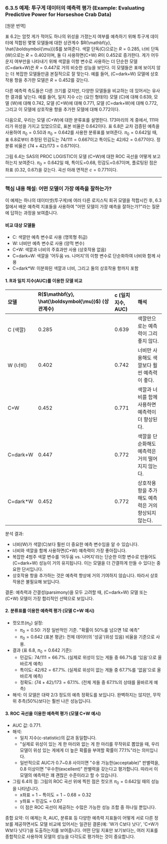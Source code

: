 ### 6.3.5 예제: 투구게 데이터의 예측력 평가 (Example: Evaluating Predictive Power for Horseshoe Crab Data)

[원문 번역]

표 6.2는 암컷 게가 적어도 하나의 위성을 가졌는지 여부를 예측하기 위해 투구게 데이터에 적합된 몇몇 모델들에 대한 상관계수 $R(\mathbf{y}, \hat{\boldsymbol{\mu}})$를 보여준다. 색깔 단독(C)으로는 $R=0.285$, 너비 단독(W)으로는 $R=0.402$이며, 둘 다 사용하면(C+W) $R$이 0.452로 증가한다. 게가 어두운지 여부만을 나타내기 위해 색깔을 이항 변수로 사용하는 더 단순한 모델(C=dark+W)은 $R=0.447$로 거의 비슷한 성능을 보인다. 이 모델들은 표에 보이지 않는 더 복잡한 모델들만큼 본질적으로 잘 맞는다. 예를 들어, (C=dark+W) 모델에 상호작용 항을 추가한 모델은 $R=0.452$를 갖는다.

다른 예측력 측도들은 다른 크기를 갖지만, 다양한 모델들을 비교하는 데 있어서는 유사한 결과를 낳는다. 예를 들어, 일치 지수 $c$는 (요인 형태의) 모델 (C)에 대해 0.639, 모델 (W)에 대해 0.742, 모델 (C+W)에 대해 0.771, 모델 (C=dark+W)에 대해 0.772, 그리고 이 모델에 상호작용 항을 추가한 모델에 대해 0.772이다.

다음으로, 우리는 모델 (C+W)에 대한 분류표를 설명한다. 173마리의 게 중에서, 111마리가 위성을 가지고 있었으므로, 표본 비율은 0.642이다. 표 6.8은 교차 검증된 예측을 사용하여 $\pi_0=0.50$과 $\pi_0=0.642$를 사용한 분류표를 보여준다. $\pi_0=0.642$일 때, 표 6.8로부터 추정된 민감도는 $74/111=0.667$이고 특이도는 $42/62=0.677$이다. 정분류 비율은 $(74+42)/173 = 0.671$이다.

그림 6.4는 SAS의 PROC LOGISTIC이 모델 (C+W)에 대한 ROC 곡선을 어떻게 보고하는지 보여준다. $\pi_0=0.642$일 때, 특이도=0.68, 민감도=0.67이며, 플로팅된 점은 좌표 (0.32, 0.67)을 갖는다. 곡선 아래 면적은 $c=0.771$이다.

---

### 핵심 내용 해설: 어떤 모델이 가장 예측을 잘하는가?

이 예제는 하나의 데이터셋(투구게)에 여러 다른 로지스틱 회귀 모델을 적합시킨 후, 6.3절에서 배운 예측력 지표들을 사용하여 "어떤 모델이 가장 예측을 잘하는가?"라는 질문에 답하는 과정을 보여줍니다.

#### 비교 대상 모델들

*   C: 색깔만 예측 변수로 사용 (명목형 취급)
*   W: 너비만 예측 변수로 사용 (양적 변수)
*   C+W: 색깔과 너비의 주효과만 사용 (상호작용 없음)
*   C=dark+W: 색깔을 '어두움 vs. 나머지'의 이항 변수로 단순화하여 너비와 함께 사용
*   C=dark\*W: 이분화된 색깔과 너비, 그리고 둘의 상호작용 항까지 포함

#### 1. R과 일치 지수(AUC)를 이용한 모델 비교

| 모델 | R($\mathbf{y}, \hat{\boldsymbol{\mu}}$) (상관계수) | c (일치 지수, AUC) | 해석 |
| :--- | :--- | :--- | :--- |
| C (색깔) | 0.285 | 0.639 | 색깔만으로는 예측력이 그리 좋지 않다. |
| W (너비) | 0.402 | 0.742 | 너비만 사용해도 색깔보다 훨씬 예측력이 좋다. |
| C+W | 0.452 | 0.771 | 색깔과 너비를 함께 사용하면 예측력이 더 향상된다. |
| C=dark+W | 0.447 | 0.772 | 색깔을 단순화해도 예측력은 거의 떨어지지 않는다. |
| C=dark\*W | 0.452 | 0.772 | 상호작용 항을 추가해도 예측력은 거의 향상되지 않는다. |

분석 결과:
*   너비(W)가 색깔(C)보다 훨씬 더 중요한 예측 변수임을 알 수 있습니다.
*   너비와 색깔을 함께 사용하면(C+W) 예측력이 가장 좋아집니다.
*   복잡한 4범주 색깔 변수를 '어두움 vs. 나머지'라는 단순한 이항 변수로 만들어도(C=dark+W) 성능이 거의 유지됩니다. 이는 모델을 더 간결하게 만들 수 있다는 중요한 단서입니다.
*   상호작용 항을 추가하는 것은 예측력 향상에 거의 기여하지 않습니다. 따라서 상호작용은 불필요해 보입니다.

결론: 예측력과 간결성(parsimony)을 모두 고려할 때, (C=dark+W) 모델 또는 (C+W) 모델이 가장 합리적인 선택으로 보입니다.

#### 2. 분류표를 이용한 예측력 평가 (모델 C+W 예시)

*   컷오프($\pi_0$) 설정:
    *   $\pi_0=0.50$: 가장 일반적인 기준. "확률이 50%를 넘으면 1로 예측"
    *   $\pi_0=0.642$ (표본 평균): 전체 데이터의 '성공'(위성 있음) 비율을 기준으로 사용.
*   결과 (표 6.8, $\pi_0=0.642$ 기준):
    *   민감도: $74/111 = 66.7\%$. (실제로 위성이 있는 게들 중 66.7%를 '있음'으로 올바르게 예측)
    *   특이도: $42/62 = 67.7\%$. (실제로 위성이 없는 게들 중 67.7%를 '없음'으로 올바르게 예측)
    *   정확도: $(74+42)/173 = 67.1\%$. (전체 게들 중 67.1%의 상태를 올바르게 예측)
*   해석: 이 모델은 대략 2/3 정도의 예측 정확도를 보입니다. 완벽하지는 않지만, 무작위 추측(50%)보다는 훨씬 나은 성능입니다.

#### 3. ROC 곡선을 이용한 예측력 평가 (모델 C+W 예시)

*   AUC 값: 0.771.
*   해석:
    *   일치 지수(c-statistic)의 값과 동일합니다.
    *   "실제로 위성이 있는 게 한 마리와 없는 게 한 마리를 무작위로 뽑았을 때, 우리 모델이 위성 있는 게에게 더 높은 확률을 부여할 확률이 77.1%"라는 의미입니다.
    *   일반적으로 AUC가 0.7~0.8 사이이면 "수용 가능한(acceptable)" 판별력을, 0.8 이상이면 "우수한(excellent)" 판별력을 갖는다고 평가합니다. 따라서 이 모델의 예측력은 꽤 괜찮은 수준이라고 할 수 있습니다.
*   그림 6.4의 점: 그림의 ROC 곡선 위에 찍힌 점은 컷오프 $\pi_0=0.642$일 때의 성능을 나타냅니다.
    *   x좌표 = $1 - \text{특이도} = 1 - 0.68 = 0.32$
    *   y좌표 = 민감도 = 0.67
    *   이 점은 ROC 곡선이 제공하는 수많은 가능한 성능 조합 중 하나일 뿐입니다.

종합 요약: 이 예제는 R, AUC, 분류표 등 다양한 예측력 지표들이 어떻게 서로 다른 정보를 제공하면서도 모델 비교에 있어서는 일관된 결론(예: 'W가 C보다 낫다', 'C+W가 W보다 낫다')을 도출하는지를 보여줍니다. 어떤 단일 지표만 보기보다는, 여러 지표를 종합적으로 사용하여 모델의 성능을 다각도로 평가하는 것이 중요합니다.
